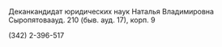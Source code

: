 Деканкандидат юридических наук
Наталья Владимировна Сыропятоваауд. 210 (быв. ауд. 17), корп. 9
(342) 2-396-517
 